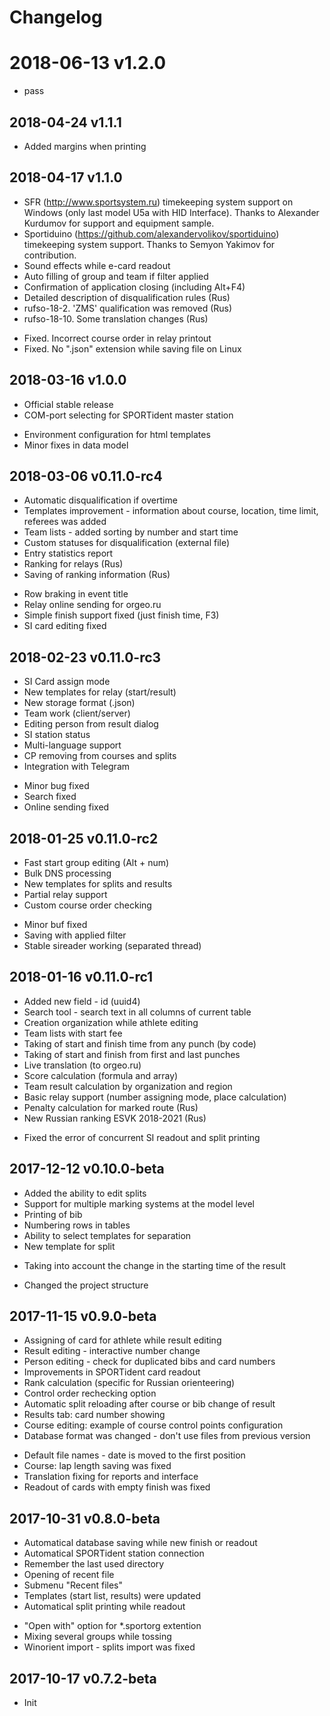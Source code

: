 # Changelog

# 2018-06-13 v1.2.0

+ pass

## 2018-04-24 v1.1.1

+ Added margins when printing

## 2018-04-17 v1.1.0

+ SFR (http://www.sportsystem.ru) timekeeping system support on Windows (only last model U5a with HID Interface). Thanks to Alexander Kurdumov for support and equipment sample.
+ Sportiduino (https://github.com/alexandervolikov/sportiduino) timekeeping system support. Thanks to Semyon Yakimov for contribution.
+ Sound effects while e-card readout
+ Auto filling of group and team if filter applied
+ Confirmation of application closing (including Alt+F4)
+ Detailed description of disqualification rules (Rus)
+ rufso-18-2. 'ZMS' qualification was removed (Rus)
+ rufso-18-10. Some translation changes (Rus)

- Fixed. Incorrect course order in relay printout
- Fixed. No ".json" extension while saving file on Linux

## 2018-03-16 v1.0.0

+ Official stable release
+ COM-port selecting for SPORTident master station

* Environment configuration for html templates
* Minor fixes in data model

## 2018-03-06 v0.11.0-rc4

+ Automatic disqualification if overtime
+ Templates improvement - information about course, location, time limit, referees was added
+ Team lists - added sorting by number and start time
+ Custom statuses for disqualification (external file)
+ Entry statistics report
+ Ranking for relays (Rus)
+ Saving of ranking information (Rus)

- Row braking in event title
- Relay online sending for orgeo.ru
- Simple finish support fixed (just finish time, F3)
- SI card editing fixed

## 2018-02-23 v0.11.0-rc3

+ SI Card assign mode
+ New templates for relay (start/result)
+ New storage format (.json)
+ Team work (client/server)
+ Editing person from result dialog
+ SI station status
+ Multi-language support
+ CP removing from courses and splits
+ Integration with Telegram

- Minor bug fixed
- Search fixed
- Online sending fixed

## 2018-01-25 v0.11.0-rc2

+ Fast start group editing (Alt + num)
+ Bulk DNS processing
+ New templates for splits and results
+ Partial relay support
+ Custom course order checking

- Minor buf fixed
- Saving with applied filter
- Stable sireader working (separated thread)

## 2018-01-16 v0.11.0-rc1

+ Added new field - id (uuid4)
+ Search tool - search text in all columns of current table
+ Creation organization while athlete editing
+ Team lists with start fee
+ Taking of start and finish time from any punch (by code)
+ Taking of start and finish from first and last punches
+ Live translation (to orgeo.ru)
+ Score calculation (formula and array)
+ Team result calculation by organization and region
+ Basic relay support (number assigning mode, place calculation)
+ Penalty calculation for marked route (Rus)
+ New Russian ranking ESVK 2018-2021 (Rus)

- Fixed the error of concurrent SI readout and split printing

## 2017-12-12 v0.10.0-beta

+ Added the ability to edit splits
+ Support for multiple marking systems at the model level
+ Printing of bib
+ Numbering rows in tables
+ Ability to select templates for separation
+ New template for split

- Taking into account the change in the starting time of the result

* Changed the project structure

## 2017-11-15 v0.9.0-beta

+ Assigning of card for athlete while result editing
+ Result editing - interactive number change
+ Person editing - check for duplicated bibs and card numbers
+ Improvements in SPORTident card readout
+ Rank calculation (specific for Russian orienteering)
+ Control order rechecking option
+ Automatic split reloading after course or bib change of result
+ Results tab: card number showing
+ Course editing: example of course control points configuration
+ Database format was changed - don't use files from previous version

- Default file names - date is moved to the first position
- Course: lap length saving was fixed
- Translation fixing for reports and interface
- Readout of cards with empty finish was fixed

## 2017-10-31 v0.8.0-beta

+ Automatical database saving while new finish or readout
+ Automatical SPORTident station connection
+ Remember the last used directory
+ Opening of recent file
+ Submenu "Recent files"
+ Templates (start list, results) were updated
+ Automatical split printing while readout

- "Open with" option for *.sportorg extention
- Mixing several groups while tossing
- Winorient import - splits import was fixed

## 2017-10-17 v0.7.2-beta

* Init
